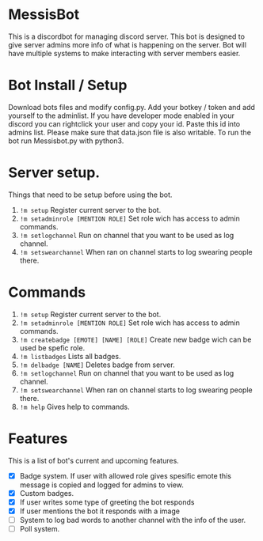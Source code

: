 # MessisBot
This is a discordbot for managing discord server. This bot is designed to give server admins more info of what is happening on the server. Bot will have multiple systems to make interacting with server members easier.


# Bot Install / Setup
Download bots files and modify config.py. Add your botkey / token and add yourself to the adminlist. If you have developer mode enabled in your discord you can rightclick your user and copy your id. Paste this id into admins list.
Please make sure that data.json file is also writable. To run the bot run Messisbot.py with python3.

# Server setup.
Things that need to be setup before using the bot.
1. ```!m setup``` Register current server to the bot.
2. ```!m setadminrole [MENTION ROLE]``` Set role wich has access to admin commands.
3. ```!m setlogchannel``` Run on channel that you want to be used as log channel.
4. ```!m setswearchannel``` When ran on channel starts to log swearing people there.

# Commands
1. ```!m setup``` Register current server to the bot.
2. ```!m setadminrole [MENTION ROLE]``` Set role wich has access to admin commands.
3. ```!m createbadge [EMOTE] [NAME] [ROLE]``` Create new badge wich can be used be spefic role.
4. ```!m listbadges``` Lists all badges.
5. ```!m delbadge [NAME]``` Deletes badge from server.
4. ```!m setlogchannel``` Run on channel that you want to be used as log channel.
5. ```!m setswearchannel``` When ran on channel starts to log swearing people there.
6. ```!m help``` Gives help to commands.

# Features
This is a list of bot's current and upcoming features.
- [x] Badge system. If user with allowed role gives spesific emote this message is copied and logged for admins to view.
- [x] Custom badges.
- [x] If user writes some type of greeting the bot responds
- [x] If user mentions the bot it responds with a image
- [ ] System to log bad words to another channel with the info of the user.
- [ ] Poll system.
